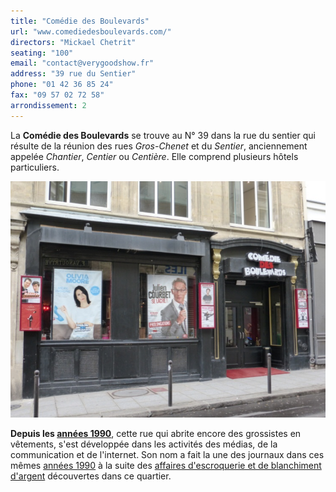 ```yaml
---
title: "Comédie des Boulevards"
url: "www.comediedesboulevards.com/"
directors: "Mickael Chetrit"
seating: "100"
email: "contact@verygoodshow.fr"
address: "39 rue du Sentier"
phone: "01 42 36 85 24"
fax: "09 57 02 72 58"
arrondissement: 2
---
```


La **Comédie des Boulevards** se trouve au N° 39 dans la rue du sentier qui résulte de la réunion des rues *Gros-Chenet* et du *Sentier*, anciennement appelée *Chantier*, *Centier* ou *Centière*. Elle comprend plusieurs hôtels particuliers.

![Comédie des Boulevards](../images/2eme/comedie-des-boulevards/comedie-des-boulevards.png)

**Depuis les [années 1990](https://fr.wikipedia.org/wiki/Ann%C3%A9es_1990 "Années 1990")**, cette rue qui abrite encore des grossistes en vêtements, s'est développée dans les activités des médias, de la communication et de l'internet. Son nom a fait la une des journaux dans ces mêmes [années 1990](https://fr.wikipedia.org/wiki/Ann%C3%A9es_1990 "Années 1990") à la suite des [affaires d'escroquerie et de blanchiment d'argent](https://fr.wikipedia.org/wiki/Affaire_du_Sentier_II "Affaire du Sentier II") découvertes dans ce quartier.